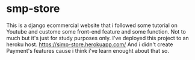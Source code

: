 # smp-store
This is a django ecommercial website that i followed some tutorial on Youtube and custome some front-end feature and some function. Not to much but it's just for study purposes only.
I've deployed this project to an heroku host. https://simp-store.herokuapp.com/
And i didn't create Payment's features cause i think i've learn enought about that so.
